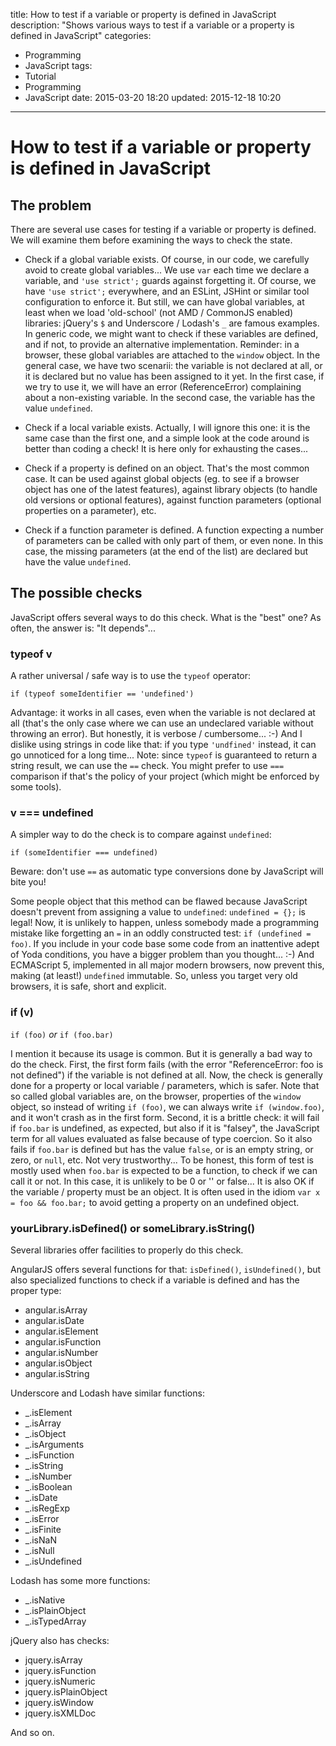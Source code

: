 title: How to test if a variable or property is defined in JavaScript
description: "Shows various ways to test if a variable or a property is defined in JavaScript"
categories:
- Programming
- JavaScript
tags:
- Tutorial
- Programming
- JavaScript
date: 2015-03-20 18:20
updated: 2015-12-18 10:20
---

# How to test if a variable or property is defined in JavaScript

## The problem

There are several use cases for testing if a variable or property is defined. We will examine them before examining the ways to check the state.

- Check if a global variable exists.
Of course, in our code, we carefully avoid to create global variables... We use `var` each time we declare a variable, and `'use strict';` guards against forgetting it. Of course, we have `'use strict';` everywhere, and an ESLint, JSHint or similar tool configuration to enforce it.
But still, we can have global variables, at least when we load 'old-school' (not AMD / CommonJS enabled) libraries: jQuery's `$` and Underscore / Lodash's `_` are famous examples.
In generic code, we might want to check if these variables are defined, and if not, to provide an alternative implementation.
Reminder: in a browser, these global variables are attached to the `window` object.
In the general case, we have two scenarii: the variable is not declared at all, or it is declared but no value has been assigned to it yet.
In the first case, if we try to use it, we will have an error (ReferenceError) complaining about a non-existing variable.
In the second case, the variable has the value `undefined`.

- Check if a local variable exists.
Actually, I will ignore this one: it is the same case than the first one, and a simple look at the code around is better than coding a check! It is here only for exhausting the cases...

- Check if a property is defined on an object.
That's the most common case. It can be used against global objects (eg. to see if a browser object has one of the latest features), against library objects (to handle old versions or optional features), against function parameters (optional properties on a parameter), etc.

- Check if a function parameter is defined.
A function expecting a number of parameters can be called with only part of them, or even none.
In this case, the missing parameters (at the end of the list) are declared but have the value `undefined`.

## The possible checks

JavaScript offers several ways to do this check. What is the "best" one?
As often, the answer is: "It depends"...

### typeof v

A rather universal / safe way is to use the `typeof` operator:
```
if (typeof someIdentifier == 'undefined')
```
Advantage: it works in all cases, even when the variable is not declared at all (that's the only case where we can use an undeclared variable without throwing an error). But honestly, it is verbose / cumbersome... :-) And I dislike using strings in code like that: if you type `'undfined'` instead, it can go unnoticed for a long time...
Note: since `typeof` is guaranteed to return a string result, we can use the `==` check. You might prefer to use `===` comparison if that's the policy of your project (which might be enforced by some tools).

### v === undefined

A simpler way to do the check is to compare against `undefined`:
```
if (someIdentifier === undefined)
```
Beware: don't use `==` as automatic type conversions done by JavaScript will bite you!

Some people object that this method can be flawed because JavaScript doesn't prevent from assigning a value to `undefined`:
`undefined = {};` is legal!
Now, it is unlikely to happen, unless somebody made a programming mistake like forgetting an `=` in an oddly constructed test: `if (undefined = foo)`.
If you include in your code base some code from an inattentive adept of Yoda conditions, you have a bigger problem than you thought... :-)
And ECMAScript 5, implemented in all major modern browsers, now prevent this, making (at least!) `undefined` immutable.
So, unless you target very old browsers, it is safe, short and explicit.

### if (v)

`if (foo)`
_or_
`if (foo.bar)`

I mention it because its usage is common. But it is generally a bad way to do the check.
First, the first form fails (with the error "ReferenceError: foo is not defined") if the variable is not defined at all. Now, the check is generally done for a property or local variable / parameters, which is safer. Note that so called global variables are, on the browser, properties of the `window` object, so instead of writing `if (foo)`, we can always write `if (window.foo)`, and it won't crash as in the first form.
Second, it is a brittle check: it will fail if `foo.bar` is undefined, as expected, but also if it is "falsey", the JavaScript term for all values evaluated as false because of type coercion. So it also fails if `foo.bar` is defined but has the value `false`, or is an empty string, or zero, or `null`, etc.
Not very trustworthy...
To be honest, this form of test is mostly used when `foo.bar` is expected to be a function, to check if we can call it or not. In this case, it is unlikely to be 0 or '' or false...
It is also OK if the variable / property must be an object. It is often used in the idiom `var x = foo && foo.bar;` to avoid getting a property on an undefined object.

### yourLibrary.isDefined() or someLibrary.isString()

Several libraries offer facilities to properly do this check.

AngularJS offers several functions for that: `isDefined()`, `isUndefined()`, but also specialized functions to check if a variable is defined and has the proper type:
- angular.isArray
- angular.isDate
- angular.isElement
- angular.isFunction
- angular.isNumber
- angular.isObject
- angular.isString

Underscore and Lodash have similar functions:
- _.isElement
- _.isArray
- _.isObject
- _.isArguments
- _.isFunction
- _.isString
- _.isNumber
- _.isBoolean
- _.isDate
- _.isRegExp
- _.isError
- _.isFinite
- _.isNaN
- _.isNull
- _.isUndefined

Lodash has some more functions:
- _.isNative
- _.isPlainObject
- _.isTypedArray

jQuery also has checks:
- jquery.isArray
- jquery.isFunction
- jquery.isNumeric
- jquery.isPlainObject
- jquery.isWindow
- jquery.isXMLDoc

And so on.

